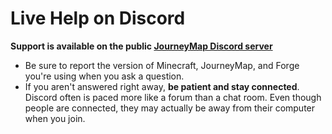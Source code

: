 # **Live Help on Discord**

**Support is available on the public [JourneyMap Discord server](https://discord.gg/eP8gE69)**

- Be sure to report the version of Minecraft, JourneyMap, and Forge you're using when you ask a question.
- If you aren't answered right away, **be patient and stay connected**. Discord often is paced more like a forum than a chat room. Even though people are connected, they may actually be away from their computer when you join.
